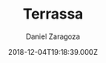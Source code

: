 ---
title: Terrassa
github: https://github.com/danielkvist/hugo-terrassa-theme
demo: https://terrassa.netlify.com/
author: Daniel Zaragoza
ssg:
  - Hugo
cms:
  - Markdown
date: 2018-12-04T19:18:39.000Z
description: >-
  Terrassa is a simple, fast and responsive theme for Hugo with a strong focus
  on accessibility.
draft: true
publish_date: '2018-12-04T19:18:39Z'
update_date: '2021-07-28T10:40:42Z'
github_star: 67
github_fork: 77
---